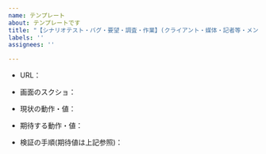 ```yaml
---
name: テンプレート
about: テンプレートです
title: "【シナリオテスト・バグ・要望・調査・作業】(クライアント・媒体・記者等・メンバー・その他)_ _ (遷移を記載)_ _ _ (内容)"
labels: ''
assignees: ''

---
```


- URL：

- 画面のスクショ：

- 現状の動作・値：

- 期待する動作・値：

- 検証の手順(期待値は上記参照)：
